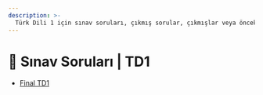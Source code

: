 ```yaml
---
description: >-
  Türk Dili 1 için sınav soruları, çıkmış sorular, çıkmışlar veya önceki senelerde çıkan sorular
---
```


# 📃 Sınav Soruları \| TD1

<!--YPackage.YGitbookIntegration-tarafından-otomatik-oluşturulmuştur-->

- [Final TD1](Final%20TD1.pdf)

<!--YPackage.YGitbookIntegration-tarafından-otomatik-oluşturulmuştur-->
